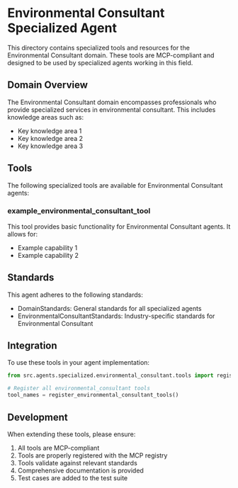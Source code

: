 # Environmental Consultant Specialized Agent

This directory contains specialized tools and resources for the Environmental Consultant domain. These tools are MCP-compliant and designed to be used by specialized agents working in this field.

## Domain Overview

The Environmental Consultant domain encompasses professionals who provide specialized services in environmental consultant. This includes knowledge areas such as:

- Key knowledge area 1
- Key knowledge area 2
- Key knowledge area 3

## Tools

The following specialized tools are available for Environmental Consultant agents:

### example_environmental_consultant_tool

This tool provides basic functionality for Environmental Consultant agents. It allows for:

- Example capability 1
- Example capability 2

## Standards

This agent adheres to the following standards:

- DomainStandards: General standards for all specialized agents
- EnvironmentalConsultantStandards: Industry-specific standards for Environmental Consultant

## Integration

To use these tools in your agent implementation:

```python
from src.agents.specialized.environmental_consultant.tools import register_environmental_consultant_tools

# Register all environmental_consultant tools
tool_names = register_environmental_consultant_tools()
```

## Development

When extending these tools, please ensure:

1. All tools are MCP-compliant
2. Tools are properly registered with the MCP registry
3. Tools validate against relevant standards
4. Comprehensive documentation is provided
5. Test cases are added to the test suite

